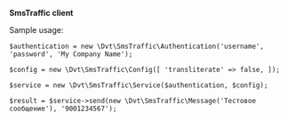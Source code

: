 **SmsTraffic client**

Sample usage:

`$authentication = new \Dvt\SmsTraffic\Authentication('username', 'password', 'My Company Name');`

`$config = new \Dvt\SmsTraffic\Config([
    'transliterate' => false,
]);`

`$service = new \Dvt\SmsTraffic\Service($authentication, $config);`

`$result = $service->send(new \Dvt\SmsTraffic\Message('Тестовое сообщение'), '9001234567');`